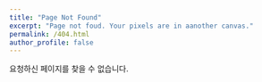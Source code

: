 ```yaml
---
title: "Page Not Found"
excerpt: "Page not foud. Your pixels are in aanother canvas."
permalink: /404.html
author_profile: false
---
```


요청하신 페이지를 찾을 수 없습니다.
